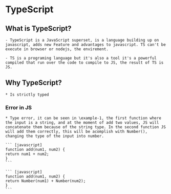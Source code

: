 # TypeScript


## What is TypeScript?
    - TypeScript is a JavaScript superset, is a language building up on javascript, adds new Feature and advantages to javascript. TS can't be execute in browser or nodejs, the envirement.

    - TS is a programing language but it's also a tool it's a powerful compiled that run over the code to compile to JS, the result of TS is JS.

## Why TypeScript?

    * Is strictly typed


### Error in JS

    * Type error, it can be seen in \example-1, the first function where the input is a string, and at the moment of add two values, JS will concatenate them because of the string type. In the second function JS will add them correctly, this will be acomplish with Number(), changing the type of the input into number.

    ``` [javascript]
    function add(num1, num2) {
    return num1 + num2;
    }
    ```

    ``` [javascript]
    function add(num1, num2) {
    return Number(num1) + Number(num2);
    }
    ```